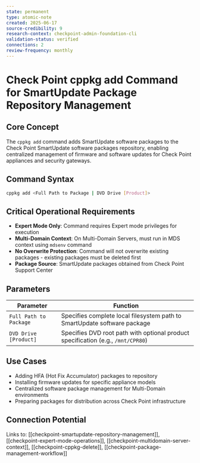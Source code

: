 ```yaml
---
state: permanent
type: atomic-note
created: 2025-06-17
source-credibility: 9
research-context: checkpoint-admin-foundation-cli
validation-status: verified
connections: 2
review-frequency: monthly
---
```


# Check Point cppkg add Command for SmartUpdate Package Repository Management

## Core Concept

The `cppkg add` command adds SmartUpdate software packages to the Check Point SmartUpdate software packages repository, enabling centralized management of firmware and software updates for Check Point appliances and security gateways.

## Command Syntax

```bash
cppkg add <Full Path to Package | DVD Drive [Product]>
```

## Critical Operational Requirements

- **Expert Mode Only**: Command requires Expert mode privileges for execution
- **Multi-Domain Context**: On Multi-Domain Servers, must run in MDS context using `mdsenv` command
- **No Overwrite Protection**: Command will not overwrite existing packages - existing packages must be deleted first
- **Package Source**: SmartUpdate packages obtained from Check Point Support Center

## Parameters

| Parameter | Function |
|---|---|
| `Full Path to Package` | Specifies complete local filesystem path to SmartUpdate software package |
| `DVD Drive [Product]` | Specifies DVD root path with optional product specification (e.g., `/mnt/CPR80`) |

## Use Cases

- Adding HFA (Hot Fix Accumulator) packages to repository
- Installing firmware updates for specific appliance models
- Centralized software package management for Multi-Domain environments
- Preparing packages for distribution across Check Point infrastructure

## Connection Potential

Links to: [[checkpoint-smartupdate-repository-management]], [[checkpoint-expert-mode-operations]], [[checkpoint-multidomain-server-context]], [[checkpoint-cppkg-delete]], [[checkpoint-package-management-workflow]]